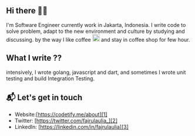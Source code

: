 ## Hi there 👋🏻

I'm Software Engineer currently work in Jakarta, Indonesia. I write code to solve problem, adapt to the new environment and culture by studying and discussing. by the way I like coffee <img class="emoji" alt="coffee" height="20" width="20" src="https://github.githubassets.com/images/icons/emoji/unicode/2615.png"> and stay in coffee shop for few hour.

## What I write ??
intensively, I wrote golang, javascript and dart, and sometimes I wrote unit testing and build Integration Testing.

## 📬 Let's get in touch
- Website:[https://codetify.me/about][1]
- Twitter: [https://twitter.com/fajrulaulia_][2]
- LinkedIn: [https://linkedin.com/in/fajrulaulia][3]

[1]: https://codetify.me/about
[2]: https://twitter.com/fajrulaulia_
[3]: https://linkedin.com/in/fajrulaulia
